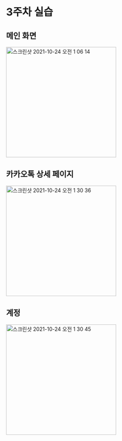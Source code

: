 # 3주차 실습


## 메인 화면
<img  width="300" alt="스크린샷 2021-10-24 오전 1 06 14" src="https://user-images.githubusercontent.com/61380136/138577588-4338d055-d81c-41ad-b753-44fe19e2eb6f.png">


## 카카오톡 상세 페이지
<img  width="300" alt="스크린샷 2021-10-24 오전 1 30 36" src="https://user-images.githubusercontent.com/61380136/138577595-6f61da19-e92c-4401-acb5-b2a98fa463c4.png">

## 계정
<img  width="300" alt="스크린샷 2021-10-24 오전 1 30 45" src="https://user-images.githubusercontent.com/61380136/138577600-e1077963-b1ab-4b82-bd2d-a5ec11f242ff.png">

